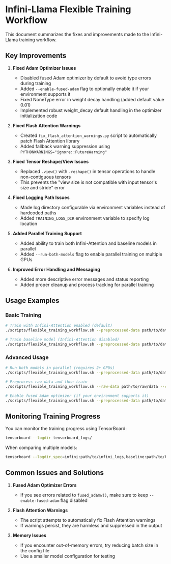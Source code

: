 # Infini-Llama Flexible Training Workflow

This document summarizes the fixes and improvements made to the Infini-Llama training workflow.

## Key Improvements

1. **Fixed Adam Optimizer Issues**
   - Disabled fused Adam optimizer by default to avoid type errors during training
   - Added `--enable-fused-adam` flag to optionally enable it if your environment supports it
   - Fixed NoneType error in weight decay handling (added default value 0.01)
   - Implemented robust weight_decay default handling in the optimizer initialization code

2. **Fixed Flash Attention Warnings**
   - Created `fix_flash_attention_warnings.py` script to automatically patch Flash Attention library
   - Added fallback warning suppression using `PYTHONWARNINGS="ignore::FutureWarning"`

3. **Fixed Tensor Reshape/View Issues**
   - Replaced `.view()` with `.reshape()` in tensor operations to handle non-contiguous tensors
   - This prevents the "view size is not compatible with input tensor's size and stride" error

4. **Fixed Logging Path Issues**
   - Made log directory configurable via environment variables instead of hardcoded paths
   - Added `TRAINING_LOGS_DIR` environment variable to specify log location

5. **Added Parallel Training Support**
   - Added ability to train both Infini-Attention and baseline models in parallel
   - Added `--run-both-models` flag to enable parallel training on multiple GPUs

6. **Improved Error Handling and Messaging**
   - Added more descriptive error messages and status reporting
   - Added proper cleanup and process tracking for parallel training

## Usage Examples

### Basic Training

```bash
# Train with Infini-Attention enabled (default)
./scripts/flexible_training_workflow.sh --preprocessed-data path/to/data --config-file scripts/config/tiny_test_config.yaml

# Train baseline model (Infini-Attention disabled)
./scripts/flexible_training_workflow.sh --preprocessed-data path/to/data --config-file scripts/config/tiny_test_config.yaml --disable-infini-attn
```

### Advanced Usage

```bash
# Run both models in parallel (requires 2+ GPUs)
./scripts/flexible_training_workflow.sh --preprocessed-data path/to/data --config-file scripts/config/tiny_test_config.yaml --run-both-models

# Preprocess raw data and then train
./scripts/flexible_training_workflow.sh --raw-data path/to/raw/data --config-file scripts/config/tiny_test_config.yaml

# Enable fused Adam optimizer (if your environment supports it)
./scripts/flexible_training_workflow.sh --preprocessed-data path/to/data --config-file scripts/config/tiny_test_config.yaml --enable-fused-adam
```

## Monitoring Training Progress

You can monitor the training progress using TensorBoard:

```bash
tensorboard --logdir tensorboard_logs/
```

When comparing multiple models:

```bash
tensorboard --logdir_spec=infini:path/to/infini_logs,baseline:path/to/baseline_logs
```

## Common Issues and Solutions

1. **Fused Adam Optimizer Errors**
   - If you see errors related to `fused_adamw()`, make sure to keep `--enable-fused-adam` flag disabled
   
2. **Flash Attention Warnings**
   - The script attempts to automatically fix Flash Attention warnings
   - If warnings persist, they are harmless and suppressed in the output

3. **Memory Issues**
   - If you encounter out-of-memory errors, try reducing batch size in the config file
   - Use a smaller model configuration for testing
